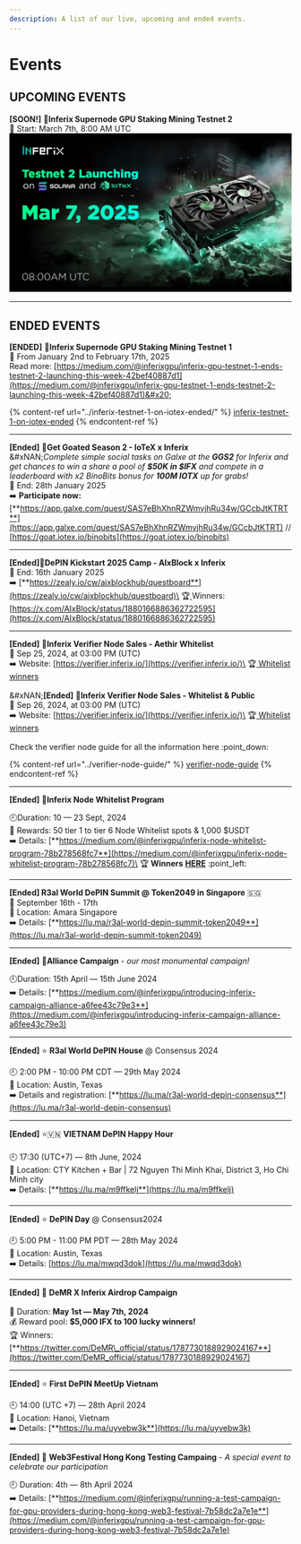 ```yaml
---
description: A list of our live, upcoming and ended events.
---
```


# Events

## UPCOMING EVENTS

**\[SOON!]** 🚀**Inferix Supernode GPU Staking Mining Testnet 2**\
📅 Start: March 7th, 8:00 AM UTC\
![](<../.gitbook/assets/image (17).png>)

***

## ENDED EVENTS

**\[ENDED]** 🚀**Inferix Supernode GPU Staking Mining Testnet 1**\
📅 From January 2nd to February 17th, 2025\
Read more: [https://medium.com/@inferixgpu/inferix-gpu-testnet-1-ends-testnet-2-launching-this-week-42bef40887d1](https://medium.com/@inferixgpu/inferix-gpu-testnet-1-ends-testnet-2-launching-this-week-42bef40887d1)&#x20;

{% content-ref url="../inferix-testnet-1-on-iotex-ended/" %}
[inferix-testnet-1-on-iotex-ended](../inferix-testnet-1-on-iotex-ended/)
{% endcontent-ref %}

***

**\[Ended]** 🚀**Get Goated Season 2 - IoTeX x Inferix**\
&#xNAN;_&#x43;omplete simple social tasks on Galxe at the **GGS2** for Inferix and get chances to win a share a pool of **$50K in $IFX** and compete in a leaderboard with x2 BinoBits bonus for **100M IOTX** up for grabs!_\
📅 End: 28th January 2025\
➡️ **Participate now:** [**https://app.galxe.com/quest/SAS7eBhXhnRZWmvjhRu34w/GCcbJtKTRT**](https://app.galxe.com/quest/SAS7eBhXhnRZWmvjhRu34w/GCcbJtKTRT) // [https://goat.iotex.io/binobits](https://goat.iotex.io/binobits)

***

**\[Ended]🚀DePIN Kickstart 2025 Camp - AIxBlock x Inferix** \
📅 End: 16th January 2025\
➡️ [**https://zealy.io/cw/aixblockhub/questboard**](https://zealy.io/cw/aixblockhub/questboard)\
🏆[ ](https://docs.google.com/spreadsheets/d/1pQgaGAyPkz3e5fi5__lvRMza-L1brPXx6jUzYUNMIgg/edit?usp=sharing)Winners: [https://x.com/AIxBlock/status/1880166886362722595](https://x.com/AIxBlock/status/1880166886362722595)

***

**\[Ended]** 🚀**Inferix Verifier Node Sales - Aethir Whitelist**\
📅 Sep 25, 2024, at 03:00 PM (UTC)\
➡️ Website: [https://verifier.inferix.io/](https://verifier.inferix.io/)\
🏆[ Whitelist winners](https://docs.google.com/spreadsheets/d/1pQgaGAyPkz3e5fi5__lvRMza-L1brPXx6jUzYUNMIgg/edit?usp=sharing)\
\
&#xNAN;**\[Ended]** 🚀**Inferix Verifier Node Sales - Whitelist & Public** \
📅 Sep 26, 2024, at 03:00 PM (UTC)\
➡️ Website: [https://verifier.inferix.io/](https://verifier.inferix.io/)\
🏆[ Whitelist winners](https://docs.google.com/spreadsheets/d/1pQgaGAyPkz3e5fi5__lvRMza-L1brPXx6jUzYUNMIgg/edit?usp=sharing)\
\
Check the verifier node guide for all the information here :point\_down:

{% content-ref url="../verifier-node-guide/" %}
[verifier-node-guide](../verifier-node-guide/)
{% endcontent-ref %}

***

**\[Ended]** 🚀**Inferix Node Whitelist Program**

🕘Duration: 10 — 23 Sept, 2024\
:gift: Rewards: 50 tier 1 to tier 6 Node Whitelist spots & 1,000 $USDT\
➡️ Details: [**https://medium.com/@inferixgpu/inferix-node-whitelist-program-78b278568fc7**](https://medium.com/@inferixgpu/inferix-node-whitelist-program-78b278568fc7)\
🏆 **Winners** [**HERE**](https://docs.google.com/spreadsheets/d/1QRDH7Z2NBkcPoIuN61zI65Nutwu37KfJUa1LGJyhQ8Y/edit?gid=0#gid=0) :point\_left:

***

**\[Ended] R3al World DePIN Summit @ Token2049 in Singapore** 🇸🇬\
📅 September 16th - 17th\
📍 Location: Amara Singapore\
➡️ Details: [**https://lu.ma/r3al-world-depin-summit-token2049**](https://lu.ma/r3al-world-depin-summit-token2049)

***

**\[Ended]** 🚀**Alliance Campaign** _- our most monumental campaign!_&#x20;

🕘Duration: 15th April — 15th June 2024 \
➡️ Details: [**https://medium.com/@inferixgpu/introducing-inferix-campaign-alliance-a6fee43c79e3**](https://medium.com/@inferixgpu/introducing-inferix-campaign-alliance-a6fee43c79e3)

***

**\[Ended]** ⭐ **R3al World DePIN House** @ Consensus 2024

🕘 2:00 PM - 10:00 PM CDT — 29th May 2024\
📍 Location: Austin, Texas\
➡️ Details and registration: [**https://lu.ma/r3al-world-depin-consensus**](https://lu.ma/r3al-world-depin-consensus)

***

**\[Ended]** ⭐🇻🇳 **VIETNAM DePIN Happy Hour**\
\
🕘 17:30 (UTC+7) — 8th June, 2024\
📍 Location: CTY Kitchen + Bar | 72 Nguyen Thi Minh Khai, District 3, Ho Chi Minh city\
➡️ Details: [**https://lu.ma/m9ffkelj**](https://lu.ma/m9ffkelj)

***

**\[Ended]** ⭐ **DePIN Day** @ Consensus2024

🕘 5:00 PM - 11:00 PM PDT — 28th May 2024\
📍 Location: Austin, Texas\
➡️ Details: [https://lu.ma/mwqd3dok](https://lu.ma/mwqd3dok)

***

**\[Ended]** 🎁 **DeMR X Inferix Airdrop Campaign** \
\
📅 Duration: **May 1st — May 7th, 2024**\
💰 Reward pool: **$5,000 IFX to 100 lucky winners!**\
🏆 Winners: [**https://twitter.com/DeMR\_official/status/1787730188929024167**](https://twitter.com/DeMR_official/status/1787730188929024167)

***

**\[Ended]** ⭐ **First DePIN MeetUp Vietnam**

🕘 14:00 (UTC +7) — 28th April 2024\
📍 Location: Hanoi, Vietnam\
➡️ Details: [**https://lu.ma/uyvebw3k**](https://lu.ma/uyvebw3k)

***

**\[Ended]** 🚀 **Web3Festival Hong Kong Testing Campaing** - _A special event to celebrate our participation_

🕘 Duration: 4th — 8th April 2024\
➡️ Details: [**https://medium.com/@inferixgpu/running-a-test-campaign-for-gpu-providers-during-hong-kong-web3-festival-7b58dc2a7e1e**](https://medium.com/@inferixgpu/running-a-test-campaign-for-gpu-providers-during-hong-kong-web3-festival-7b58dc2a7e1e)
